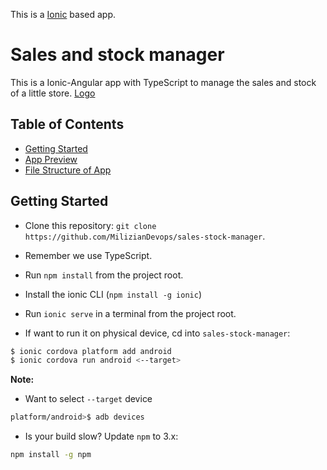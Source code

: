 This is a [Ionic](http://ionicframework.com) based app.

# Sales and stock manager
This is a Ionic-Angular app with TypeScript to manage the sales and stock of a little store.
[Logo](https://github.com/MilizianDevops/sales-stock-manager/tree/master/src/assets/icon/logo-ssm-letra-alpha.png)

## Table of Contents
 - [Getting Started](#getting-started)
 - [App Preview](#app-preview)
 - [File Structure of App](#file-structure-of-app)

## Getting Started

* Clone this repository: `git clone https://github.com/MilizianDevops/sales-stock-manager`.
* Remember we use TypeScript.
* Run `npm install` from the project root.
* Install the ionic CLI (`npm install -g ionic`)
* Run `ionic serve` in a terminal from the project root.


* If want to run it on physical device, cd into `sales-stock-manager`:

```bash
$ ionic cordova platform add android
$ ionic cordova run android <--target>
```

**Note:**
* Want to select `--target` device
```bash
platform/android>$ adb devices
```

* Is your build slow? Update `npm` to 3.x:
```bash
npm install -g npm
```

